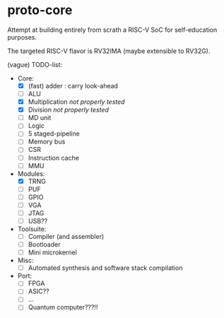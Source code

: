 # proto-core

Attempt at building entirely from scrath a RISC-V SoC for self-education purposes.

The targeted RISC-V flavor is RV32IMA (maybe extensible to RV32G).

(vague) TODO-list:

- Core:
    - [X] (fast) adder : carry look-ahead
    - [ ] ALU
    - [X] Multiplication *not properly tested*
    - [X] Division *not properly tested*
    - [ ] MD unit
    - [ ] Logic 
    - [ ] 5 staged-pipeline
    - [ ] Memory bus
    - [ ] CSR
    - [ ] Instruction cache
    - [ ] MMU
- Modules:
    - [X] TRNG
    - [ ] PUF
    - [ ] GPIO
    - [ ] VGA
    - [ ] JTAG
    - [ ] USB??
- Toolsuite:
    - [ ] Compiler (and assembler)
    - [ ] Bootloader
    - [ ] Mini microkernel
- Misc:
    - [ ] Automated synthesis and software stack compilation
- Port:
    - [ ] FPGA
    - [ ] ASIC??
    - [ ] ...
    - [ ] Quantum computer???!!